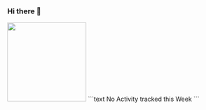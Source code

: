 ### Hi there 👋

<img height="180em" src="https://github-readme-stats.vercel.app/api?username=AnthonyDWeb&show_icons=true&hide_border=true&&count_private=true&include_all_commits=true" />
<!--START_SECTION:waka-->
```text
No Activity tracked this Week
```
<!--END_SECTION:waka-->
